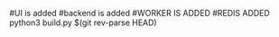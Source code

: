 #UI is added
#backend is added
#WORKER IS ADDED
#REDIS ADDED
python3 build.py $(git rev-parse HEAD)
<!-- gcloud iam service-accounts keys create "google-key.json" \
   --iam-account="${SVCACCT_EMAIL?}"
created key [2769ec9d35ff0a300acebb0072c73bc1d45aaa1d] of type [json] as [google-key.json] for [travis@famous-elevator-405017.iam.gserviceaccount.com] -->
